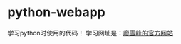 # python-webapp
学习python时使用的代码！
学习网址是：[廖雪峰的官方网站](http://www.liaoxuefeng.com/wiki/001374738125095c955c1e6d8bb493182103fac9270762a000/0013976177048818eb4187c05a84f9280169d58e22afa09000)
